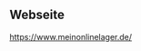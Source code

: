## Webseite
 
<a href="https://www.meinonlinelager.de/" target="_blank">https://www.meinonlinelager.de/</a>
 